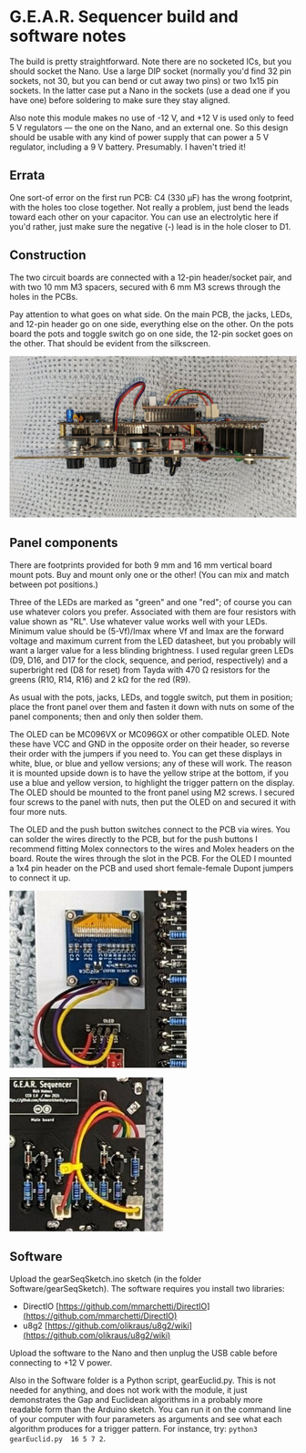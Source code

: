 # G.E.A.R. Sequencer build and software notes

The build is pretty straightforward. Note there are no socketed ICs, but you should socket the Nano. Use a large DIP socket (normally you'd find 32 pin sockets, not 30, but you can bend or cut away two pins) or two 1x15 pin sockets. In the latter case put a Nano in the sockets (use a dead one if you have one) before soldering to make sure they stay aligned.

Also note this module makes no use of -12 V, and +12 V is used only to feed 5 V regulators — the one on the Nano, and an external one. So this design should be usable with any kind of power supply that can power a 5 V regulator, including a 9 V battery. Presumably. I haven't tried it!

## Errata

One sort-of error on the first run PCB: C4 (330 µF) has the wrong footprint, with the holes too close together. Not really a problem, just bend the leads toward each other on your capacitor. You can use an electrolytic here if you'd rather, just make sure the negative (-) lead is in the hole closer to D1.

## Construction

The two circuit boards are connected with a 12-pin header/socket pair, and with two 10 mm M3 spacers, secured with 6 mm M3 screws through the holes in the PCBs.

Pay attention to what goes on what side. On the main PCB, the jacks, LEDs, and 12-pin header go on one side, everything else on the other. On the pots board the pots and toggle switch go on one side, the 12-pin socket goes on the other. That should be evident from the silkscreen.

![](../Images/side.jpg)

## Panel components

There are footprints provided for both 9 mm and 16 mm vertical board mount pots. Buy and mount only one or the other! (You can mix and match between pot positions.)

Three of the LEDs are marked as "green" and one "red"; of course you can use whatever colors you prefer. Associated with them are four resistors with value shown as "RL". Use whatever value works well with your LEDs. Minimum value should be (5-Vf)/Imax where Vf and Imax are the forward voltage and maximum current from the LED datasheet, but you probably will want a larger value for a less blinding brightness. I used regular green LEDs (D9, D16, and D17 for the clock, sequence, and period, respectively) and a superbright red (D8 for reset) from Tayda with 470 Ω resistors for the greens (R10, R14, R16) and 2 kΩ for the red (R9).

As usual with the pots, jacks, LEDs, and toggle switch, put them in position; place the front panel over them and fasten it down with nuts on some of the panel components; then and only then solder them.

The OLED can be MC096VX or MC096GX or other compatible OLED. Note these have VCC and GND in the opposite order on their header, so reverse their order with the jumpers if you need to. You can get these displays in white, blue, or blue and yellow versions; any of these will work. The reason it is mounted upside down is to have the yellow stripe at the bottom, if you use a blue and yellow version, to highlight the trigger pattern on the display. The OLED should be mounted to the front panel using M2 screws. I secured four screws to the panel with nuts, then put the OLED on and secured it with four more nuts. 

The OLED and the push button switches connect to the PCB via wires. You can solder the wires directly to the PCB, but for the push buttons I recommend fitting Molex connectors to the wires and Molex headers on the board. Route the wires through the slot in the PCB. For the OLED I mounted a 1x4 pin header on the PCB and used short female-female Dupont jumpers to connect it up. 

![](../Images/oled.jpg)

![](../Images/pushbuttons.jpg)

## Software

Upload the gearSeqSketch.ino sketch (in the folder Software/gearSeqSketch). The software requires you install two libraries:

* DirectIO [https://github.com/mmarchetti/DirectIO](https://github.com/mmarchetti/DirectIO)
* u8g2 [https://github.com/olikraus/u8g2/wiki](https://github.com/olikraus/u8g2/wiki)

Upload the software to the Nano and then unplug the USB cable before connecting to +12 V power.

Also in the Software folder is a Python script, gearEuclid.py. This is not needed for anything, and does not work with the module, it just demonstrates the Gap and Euclidean algorithms in a probably more readable form than the Arduino sketch. You can run it on the command line of your computer with four parameters as arguments and see what each algorithm produces for a trigger pattern. For instance, try: `python3 gearEuclid.py  16 5 7 2`.